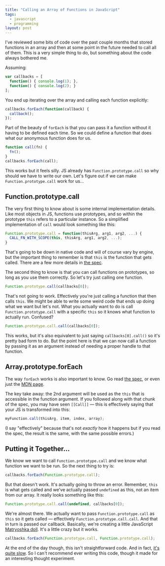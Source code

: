 ```yaml
---
title: "Calling an Array of Functions in JavaScript"
tags:
  - javascript
  - programming
layout: post
---
```


I've reviewed some bits of code over the past couple months that stored functions in an array and then at some point in the future needed to call all of them. This is a very simple thing to do, but something about the code always bothered me.

Assuming:

``` js
var callbacks = [
  function() { console.log(1); },
  function() { console.log(2); }
];
```

You end up iterating over the array and calling each function explicitly:

``` js
callbacks.forEach(function(callback) {
  callback();
});
```

Part of the beauty of `forEach` is that you can pass it a function without it having to be defined each time. So we could define a function that does what our anonymous function does for us.

``` js
function call(fn) {
  fn();
}
callbacks.forEach(call);
```

This works but it feels silly. JS already has `Function.prototype.call` so why should we have to write our own. Let's figure out if we can make `Function.prototype.call` work for us...

## Function.prototype.call

The very first thing to know about is some internal implementation details. Like most objects in JS, functions use prototypes, and so within the prototype `this` refers to a particular instance. So a simplified implementation of `call` would look something like this:

``` js
Function.prototype.call = function(thisArg, arg1, arg2, ...) {
  CALL_FN_WITH_SCOPE(this, thisArg, arg1, arg2, ...);
}
```

That's going to be down in native code and will of course vary by engine, but the important thing to remember is that `this` is the function that gets called. There are a few more details in [the spec](http://es5.github.io/#x15.3.4.4).

The second thing to know is that you can call functions on prototypes, so long as you use them correctly. So let's try just calling one function.

``` js
Function.prototype.call(callbacks[0]);
```

That's not going to work. Effectively you're just calling a function that then calls `this`. We might be able to write some weird code that ends up doing what we want but let's not. What you actually want to do is call `Function.prototype.call` with a specific `this` so it knows what function to actually run. Confused?

``` js
Function.prototype.call.call(callbacks[0]);
```

This works, but it's also equivalent to just saying `callbacks[0].call()` so it's pretty bad form to do. But the point here is that we can now call a function by passing it as an argument instead of needing a proper handle to that function.

## Array.prototype.forEach

The way `forEach` works is also important to know. Go read [the spec](http://es5.github.io/#x15.4.4.18), or even just the [MDN page](https://developer.mozilla.org/en-US/docs/JavaScript/Reference/Global_Objects/Array/forEach).

The key take away: the 2nd argument will be used as the `this` that is accessible in the function argument. If you followed along with that chunk of the spec, you may have seen `[[Call]]` — this is effectively saying that your JS is transformed into this:

``` js
myFunction.call(thisArg, item, index, array);
```

(I say "effectively" because that's not *exactly* how it happens but if you read the spec, the result is the same, with the same possible errors.)

## Putting it Together...

We know we want to call `Function.prototype.call` and we know what function we want to be run. So the next thing to try is:

``` js
callbacks.forEach(Function.prototype.call);
```

But that doesn't work. It's actually going to throw an error. Remember, `this` is what gets called and we've actually passed `undefined` as this, not an item from our array. It really looks something like this:

``` js
Function.prototype.call.call(undefined, callbacks[0]);
```

We're almost there. We actually want to pass `Function.prototype.call` as `this` so it gets called — effectively `Function.prototype.call.call`. And that in turn is passed our callback. Basically, we're creating a little JavaScript [Matryoshka doll](http://en.wikipedia.org/wiki/Matryoshka_doll). It's a little crazy but it works.

``` js
callbacks.forEach(Function.prototype.call, Function.prototype.call);
```

At the end of the day though, this isn't straightforward code. And in fact, [it's quite slow](http://jsperf.com/call-vs-prototype-call). So I can't recommend ever writing this code, though it made for an interesting thought experiment.
